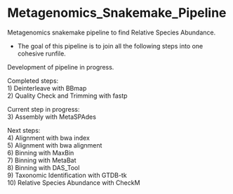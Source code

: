 # Metagenomics_Snakemake_Pipeline
Metagenomics snakemake pipeline to find Relative Species Abundance. 
 * The goal of this pipeline is to join all the following steps into one cohesive runfile.
  
Development of pipeline in progress.  
  
Completed steps:  
 1)‎ Deinterleave with BBmap  
 2) Quality Check and Trimming with fastp  

  
Current step in progress:   
 3) Assembly with MetaSPAdes

Next steps:  
 4) Alignment with bwa index   
 5) Alignment with bwa alignment   
 6) Binning with MaxBin   
 7) Binning with MetaBat   
 8) Binning with DAS_Tool   
 9) Taxonomic Identification with GTDB-tk   
 10) Relative Species Abundance with CheckM   

  
